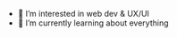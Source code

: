 - 👀 I’m interested in web dev & UX/UI
- 🌱 I’m currently learning about everything





<!---
emma-dougherty/emma-dougherty is a ✨ special ✨ repository because its `README.md` (this file) appears on your GitHub profile.
You can click the Preview link to take a look at your changes.
--->

